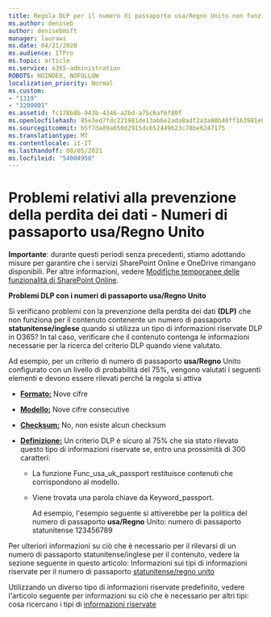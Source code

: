 ```yaml
---
title: Regola DLP per il numero di passaporto usa/Regno Unito non funzionante
ms.author: deniseb
author: denisebmsft
manager: laurawi
ms.date: 04/21/2020
ms.audience: ITPro
ms.topic: article
ms.service: o365-administration
ROBOTS: NOINDEX, NOFOLLOW
localization_priority: Normal
ms.custom:
- "1319"
- "3200001"
ms.assetid: fc178b8b-943b-4346-a2bd-a75c6af6f80f
ms.openlocfilehash: 85e3ed7fdc221981de13ab6e2ada8adf2a3a80b40ff163981e047cc4a02a1514
ms.sourcegitcommit: b5f7da89a650d2915dc652449623c78be6247175
ms.translationtype: MT
ms.contentlocale: it-IT
ms.lasthandoff: 08/05/2021
ms.locfileid: "54004950"
---
```

# <a name="problems-with-dlp---usuk-passport-numbers"></a>Problemi relativi alla prevenzione della perdita dei dati - Numeri di passaporto usa/Regno Unito

**Importante**: durante questi periodi senza precedenti, stiamo adottando misure per garantire che i servizi SharePoint Online e OneDrive rimangano disponibili. Per altre informazioni, vedere [Modifiche temporanee delle funzionalità di SharePoint Online](https://aka.ms/ODSPAdjustments).

**Problemi DLP con i numeri di passaporto usa/Regno Unito**

Si verificano problemi con la prevenzione della perdita dei dati **(DLP)** che non funziona per il contenuto contenente un numero di passaporto **statunitense/inglese** quando si utilizza un tipo di informazioni riservate DLP in O365? In tal caso, verificare che il contenuto contenga le informazioni necessarie per la ricerca del criterio DLP quando viene valutato.
  
Ad esempio, per un criterio di numero di passaporto **usa/Regno** Unito configurato con un livello di probabilità del 75%, vengono valutati i seguenti elementi e devono essere rilevati perché la regola si attiva
  
- **[Formato:](https://docs.microsoft.com/microsoft-365/compliance/sensitive-information-type-entity-definitions#format-77)** Nove cifre

- **[Modello:](https://docs.microsoft.com/microsoft-365/compliance/sensitive-information-type-entity-definitions#pattern-77)** Nove cifre consecutive

- **[Checksum:](https://docs.microsoft.com/microsoft-365/compliance/sensitive-information-type-entity-definitions#checksum-76)** No, non esiste alcun checksum

- **[Definizione:](https://docs.microsoft.com/microsoft-365/compliance/sensitive-information-type-entity-definitions#definition-77)** Un criterio DLP è sicuro al 75% che sia stato rilevato questo tipo di informazioni riservate se, entro una prossimità di 300 caratteri:

  - La funzione Func_usa_uk_passport restituisce contenuti che corrispondono al modello.

  - Viene trovata una parola chiave da Keyword_passport.

    Ad esempio, l'esempio seguente si attiverebbe per la politica del numero di passaporto **usa/Regno** Unito: numero di passaporto statunitense 123456789

Per ulteriori informazioni su ciò che è necessario per il rilevarsi di un numero di passaporto statunitense/inglese per il contenuto, vedere la sezione seguente in questo articolo: Informazioni sui tipi di informazioni riservate per il numero di passaporto [statunitense/regno unito](https://docs.microsoft.com/microsoft-365/compliance/sensitive-information-type-entity-definitions#us--uk-passport-number)
  
Utilizzando un diverso tipo di informazioni riservate predefinito, vedere l'articolo seguente per informazioni su ciò che è necessario per altri tipi: cosa ricercano i tipi di [informazioni riservate](https://docs.microsoft.com/microsoft-365/compliance/sensitive-information-type-entity-definitions)
  